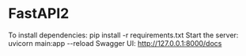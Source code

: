 # FastAPI2
To install dependencies:
pip install -r requirements.txt
Start the server:
uvicorn main:app --reload
Swagger UI: http://127.0.0.1:8000/docs
